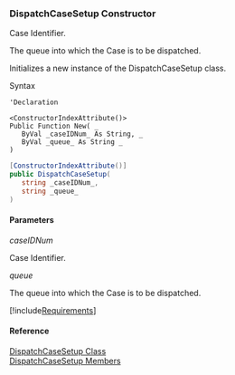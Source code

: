 ### DispatchCaseSetup Constructor

Case Identifier.

The queue into which the Case is to be dispatched.

Initializes a new instance of the DispatchCaseSetup class.

Syntax

```vbnet
'Declaration

<ConstructorIndexAttribute()>
Public Function New( _
   ByVal _caseIDNum_ As String, _
   ByVal _queue_ As String _
)
```

```csharp
[ConstructorIndexAttribute()]
public DispatchCaseSetup( 
   string _caseIDNum_,
   string _queue_
)
```

#### Parameters

_caseIDNum_

Case Identifier.

_queue_

The queue into which the Case is to be dispatched.

[!include[Requirements](../partials/requirements.md)]

#### Reference

[DispatchCaseSetup Class](FChoice.Toolkits.Clarify~FChoice.Toolkits.Clarify.Support.DispatchCaseSetup.md)  
[DispatchCaseSetup Members](FChoice.Toolkits.Clarify~FChoice.Toolkits.Clarify.Support.DispatchCaseSetup_members.md)